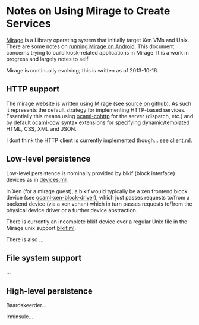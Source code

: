 # Notes on Using Mirage to Create Services

[Mirage](http://openmirage.org) is a Library operating system that initially target Xen VMs and Unix. There are some notes on [running Mirage on Android](mirageonandroid.md). This document concerns trying to build kiosk-related applications in Mirage. It is a work in progress and largely notes to self.

Mirage is continually evolving; this is written as of 2013-10-16.

## HTTP support

The mirage website is written using Mirage (see [source on github](https://github.com/mirage/mirage-www)). As such it represents the default strategy for implementing HTTP-based services. Essentially this means using [ocaml-cohttp](https://github.com/mirage/ocaml-cohttp) for the server (dispatch, etc.) and by default [ocaml-cow](https://github.com/mirage/ocaml-cow) syntax extensions for specifying dynamic/templated HTML, CSS, XML and JSON.

I dont think the HTTP client is currently implemented though... see [client.ml](https://github.com/mirage/ocaml-cohttp/blob/master/cohttp/client.ml).

## Low-level persistence

Low-level persistence is nominally provided by blkif (block interface) devices as in [devices.mli](https://github.com/mirage/mirage-platform/blob/master/unix/lib/devices.mli). 

In Xen (for a mirage guest), a blkif would typically be a xen frontend block device (see [ocaml-xen-block-driver](https://github.com/djs55/ocaml-xen-block-driver)), which just passes requests to/from a backend device (via a xen vchan) which in turn passes requests to/from the physical device driver or a further device abstraction.

There is currently an incomplete blkif device over a regular Unix file in the Mirage unix support [blkif.ml](https://github.com/mirage/mirage-platform/blob/master/unix/lib/blkif.ml). 

There is also ...

## File system support

...

## High-level persistence

Baardskeerder...

Irminsule...

 

